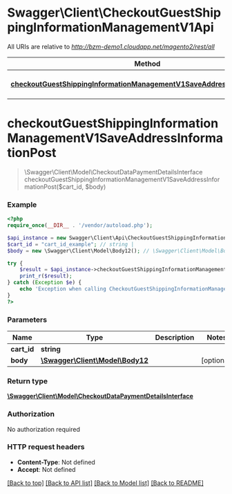 # Swagger\Client\CheckoutGuestShippingInformationManagementV1Api

All URIs are relative to *http://bzm-demo1.cloudapp.net/magento2/rest/all*

Method | HTTP request | Description
------------- | ------------- | -------------
[**checkoutGuestShippingInformationManagementV1SaveAddressInformationPost**](CheckoutGuestShippingInformationManagementV1Api.md#checkoutGuestShippingInformationManagementV1SaveAddressInformationPost) | **POST** /V1/guest-carts/{cartId}/shipping-information | 


# **checkoutGuestShippingInformationManagementV1SaveAddressInformationPost**
> \Swagger\Client\Model\CheckoutDataPaymentDetailsInterface checkoutGuestShippingInformationManagementV1SaveAddressInformationPost($cart_id, $body)





### Example
```php
<?php
require_once(__DIR__ . '/vendor/autoload.php');

$api_instance = new Swagger\Client\Api\CheckoutGuestShippingInformationManagementV1Api();
$cart_id = "cart_id_example"; // string | 
$body = new \Swagger\Client\Model\Body12(); // \Swagger\Client\Model\Body12 | 

try {
    $result = $api_instance->checkoutGuestShippingInformationManagementV1SaveAddressInformationPost($cart_id, $body);
    print_r($result);
} catch (Exception $e) {
    echo 'Exception when calling CheckoutGuestShippingInformationManagementV1Api->checkoutGuestShippingInformationManagementV1SaveAddressInformationPost: ', $e->getMessage(), PHP_EOL;
}
?>
```

### Parameters

Name | Type | Description  | Notes
------------- | ------------- | ------------- | -------------
 **cart_id** | **string**|  |
 **body** | [**\Swagger\Client\Model\Body12**](../Model/\Swagger\Client\Model\Body12.md)|  | [optional]

### Return type

[**\Swagger\Client\Model\CheckoutDataPaymentDetailsInterface**](../Model/CheckoutDataPaymentDetailsInterface.md)

### Authorization

No authorization required

### HTTP request headers

 - **Content-Type**: Not defined
 - **Accept**: Not defined

[[Back to top]](#) [[Back to API list]](../../README.md#documentation-for-api-endpoints) [[Back to Model list]](../../README.md#documentation-for-models) [[Back to README]](../../README.md)

